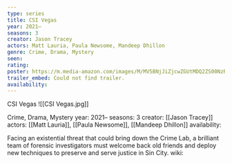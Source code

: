 ```yaml
---
type: series
title: CSI Vegas
year: 2021–
seasons: 3
creator: Jason Tracey
actors: Matt Lauria, Paula Newsome, Mandeep Dhillon
genre: Crime, Drama, Mystery
seen:
rating: 
poster: https://m.media-amazon.com/images/M/MV5BNjJiZjcwZGUtMDQ2ZS00NzRlLTk3OWQtMWE3MDE1NGI3NDVlXkEyXkFqcGdeQXVyMTMxNjUyMDkx._V1_SX300.jpg
trailer_embed: Could not find trailer.
availability:
---
```

CSI Vegas
![[CSI Vegas.jpg]]

Crime, Drama, Mystery
year: 2021–
seasons: 3
creator: [[Jason Tracey]]
actors: [[Matt Lauria]], [[Paula Newsome]], [[Mandeep Dhillon]]
availability:

Facing an existential threat that could bring down the Crime Lab, a brilliant team of forensic investigators must welcome back old friends and deploy new techniques to preserve and serve justice in Sin City.
wiki: 


